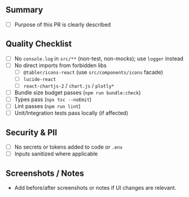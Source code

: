 ## Summary

- [ ] Purpose of this PR is clearly described

## Quality Checklist

- [ ] No `console.log` in `src/**` (non-test, non-mocks); use `logger` instead
- [ ] No direct imports from forbidden libs
  - [ ] `@tabler/icons-react` (use `src/components/icons` facade)
  - [ ] `lucide-react`
  - [ ] `react-chartjs-2` / `chart.js` / `plotly*`
- [ ] Bundle size budget passes (`npm run bundle:check`)
- [ ] Types pass (`npx tsc --noEmit`)
- [ ] Lint passes (`npm run lint`)
- [ ] Unit/Integration tests pass locally (if affected)

## Security & PII

- [ ] No secrets or tokens added to code or `.env`
- [ ] Inputs sanitized where applicable

## Screenshots / Notes

- Add before/after screenshots or notes if UI changes are relevant.

